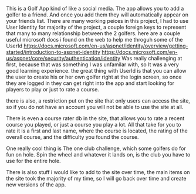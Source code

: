 ﻿This is a Golf App kind of like a social media. The app allows you to add a golfer to a friend. And once you add them they will automatically appear on your friends list.
There are many working peices in this project, I had to use User Identity for majority of the project, a couple foreign keys to represent that many to many relationship between 
the 2 golfers. 
here are a couple useful microsoft docs i found on the web to help me throguh some of the UserId
https://docs.microsoft.com/en-us/aspnet/identity/overview/getting-started/introduction-to-aspnet-identity
https://docs.microsoft.com/en-us/aspnet/core/security/authentication/identity
Was really challenging at first, because that was something I was unfamilar with, so It was a very good learning experience. the great thing with UserId is that you can allow the user
to create his or her own golfer right at the login screen, so once they are logged in they can get right into the app and start looking for players to play or just to rate a course.

there is also, a restriction put on the site that only users can access the site, so if you do not have an account you will not be able to use the site at all. 

There is even a course rater db in the site, that allows you to rate a recent course you played, or just a course you play a lot. All that take for you to rate it is
a first and last name, where the course is located, the rating of the overall course, and the difficulty you found the course.

One really cool thing is The one club challenge, which some golfers do for fun on hole. Spin the wheel and whatever it lands on, is the club you have to use for the entire hole.

There is also stuff i would like to add to the site over time, the main items on the site took the majority of my time, so I will go back over time and create new versions of the app.